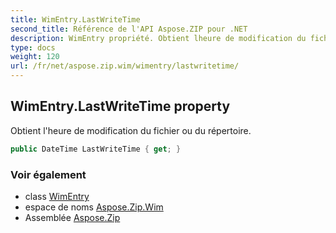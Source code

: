 ```yaml
---
title: WimEntry.LastWriteTime
second_title: Référence de l'API Aspose.ZIP pour .NET
description: WimEntry propriété. Obtient lheure de modification du fichier ou du répertoire.
type: docs
weight: 120
url: /fr/net/aspose.zip.wim/wimentry/lastwritetime/
---
```

## WimEntry.LastWriteTime property

Obtient l'heure de modification du fichier ou du répertoire.

```csharp
public DateTime LastWriteTime { get; }
```

### Voir également

* class [WimEntry](../)
* espace de noms [Aspose.Zip.Wim](../../wimentry/)
* Assemblée [Aspose.Zip](../../../)


